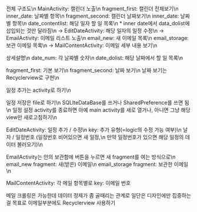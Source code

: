 전체 구조도\n
MainActivity: 캘린더 노출\n
    fragment_first: 캘린더 전체보기\n
        inner_date: 날짜별 항목\n
    fragment_second: 캘린더 날짜보기\n
        inner_date: 날짜별 항목\n
        date_contentlist: 해당 일자 할 일 목록\n
	* inner date에서 data_dolist에 삽입되는 것만 달라짐\n
-> EditDateActivity: 해당 일자의 일정 수정\n
-> EmailActivity: 이메일 리스트 노출\n
    email_new: 새 이메일 목록\n
    email_storage: 보관 이메일 목록\n
    -> MailContentActivity: 이메일 세부 내용 보기\n

상세설명\n
date_num: 각 날짜별 숫자\n
date_dolist: 해당 날짜에서 할 일 목록\n

fragment_first: 기본 보기\n
fragment_second: 날짜 보기\n
날짜 보기는 Recyclerview로 구현\n

일정 추가는 activity로 하기\n

일정 저장은 file로 하기\n
SQLIteDataBase를 쓰거나 SharedPreference를 쓰면 됨\n
일정 설정 activity를 종료하면 아예 main activity를 새로 열거나, 아니면 그냥 해당 view만 새로고침하기\n

EditDateActivity: 일정 추가 / 수정\n
key: 추가 유형(=logic의 수정 가능 여부)\n
날자 / 일정번호 (일정번호 비어있으면 새 일정,\n
만약 일정번호가 있으면 해당 일정의 데이터 불러오기)\n

EmailActivity는 안의 보관함에 버튼을 누르면 새 fragment를 여는 방식으로\n
email_new fragment: 새(받은) 이메일\n
email_storage fragment: 보관한 이메일\n

MailContentActivity: 각 메일 항목별로
key: 이메일 번호

메일 크롤링은 가능한데 데이터 정제가 좀 골때리는 관계로 일단은 디자인에만 집중하는 걸 목표로
이메일부분에도 Recyclerview 사용하기
